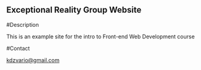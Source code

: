 Exceptional Reality Group Website
---
#Description

This is an example site for the intro to Front-end Web Development course

#Contact

kdzvario@gmail.com
